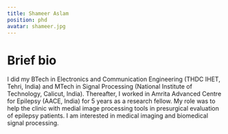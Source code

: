 ```yaml
---
title: Shameer Aslam
position: phd
avatar: shameer.jpg
---
```


# Brief bio
I did my BTech in Electronics and Communication Engineering (THDC IHET, Tehri, India) and MTech in Signal Processing (National Institute of Technology, Calicut, India). Thereafter, I worked in Amrita Advanced Centre for Epilepsy (AACE, India) for 5 years as a research fellow. My role was to help the clinic with medial image processing tools in presurgical evaluation of epilepsy patients. I am interested in medical imaging and biomedical signal processing.